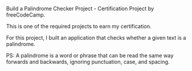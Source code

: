Build a Palindrome Checker Project - Certification Project by freeCodeCamp.

This is one of the required projects to earn my certification.

For this project, I built an application that checks whether a given text is a palindrome.

PS: A palindrome is a word or phrase that can be read the same way forwards and backwards, ignoring punctuation, case, and spacing.
